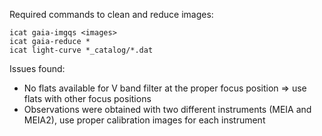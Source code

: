 Required commands to clean and reduce images:

```
icat gaia-imgqs <images>
icat gaia-reduce *
icat light-curve *_catalog/*.dat
```

Issues found:
* No flats available for V band filter at the proper focus position => use flats with other focus positions
* Observations were obtained with two different instruments (MEIA and MEIA2), use proper calibration images for each instrument